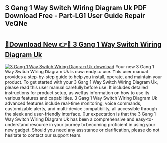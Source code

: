 ## 3 Gang 1 Way Switch Wiring Diagram Uk PDF Download Free - Part-LG1 User Guide Repair VeQNe

# <h2><a href="http://dfqzod0.blite.top/?on=3+Gang+1+Way+Switch+Wiring+Diagram+Uk">🔗Download New 👉🔴 3 Gang 1 Way Switch Wiring Diagram Uk</a></h2>

[![3 Gang 1 Way Switch Wiring Diagram Uk download](https://i.imgur.com/lujVjoI.png)](http://dfqzod0.blite.top/?on=3+Gang+1+Way+Switch+Wiring+Diagram+Uk)
Your new 3 Gang 1 Way Switch Wiring Diagram Uk is now ready to use. This user manual provides a step-by-step guide to help you install, operate, and maintain your product. To get started with your 3 Gang 1 Way Switch Wiring Diagram Uk, please read this user manual carefully before use. It includes detailed instructions for product setup, as well as information on how to use its various features and capabilities. 3 Gang 1 Way Switch Wiring Diagram Uk advanced features include real-time monitoring, voice commands, customizable alerts, and multi-device compatibility, all accessible through the sleek and user-friendly interface. Our expectation is that the 3 Gang 1 Way Switch Wiring Diagram Uk has been a comprehensive and easy-to-understand resource in your journey to becoming proficient in using your new gadget. Should you need any assistance or clarification, please do not hesitate to contact our support team.
